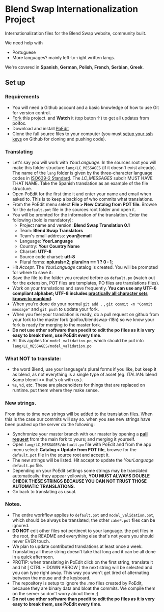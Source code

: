 # Blend Swap Internationalization Project

Internationalization files for the Blend Swap website, community built.

We need help with 

* Portuguese
* More languages? mainly left-to-right written langs.

We're covered in __Spanish__, __German__, __Polish__, __French__, __Serbian__, __Greek__.

## Set up

### Requirements

* You will need a Github account and a basic knowledge of how to use Git for version control.
* [Fork](https://help.github.com/articles/fork-a-repo) this project. and __Watch__ it (top buton &uarr;) to get all updates from poifox.
* Download and install [PoEdit](http://www.poedit.net)
* Clone the full source files to your computer (you must [setup your ssh keys](https://help.github.com/articles/generating-ssh-keys) on Github for cloning and pushing code).

### Translating
* Let's say you will work with *YourLanguage*. In the sources root you will make this folder structure `lang/LC_MESSAGES` (if it doesn't exist already). The name of the `lang` folder is given by the three-character language codes in [ISO639-2 Standard](http://www.loc.gov/standards/iso639-2/php/code_list.php). The *LC_MESSAGES* subdir MUST HAVE THAT NAME. Take the Spanish translation as an example of the file structure.
* Open PoEdit for the first time it and enter your name and email when asked to. This is to keep a backlog of who commits what translations.
* From the PoEdit menu select __File > New Catalog from POT file__. Browse for the `default.pot` file in the sources root folder and open it.
* You will be promted for the information of the translation.
    Enter the following (bold is mandatory):
    * Project name and version: __Blend Swap Translation 0.1__
    * Team: __Blend Swap Translators__
    * Team's email address: __your@email__
    * Language: __YourLanguage__
    * Country: __Your Country Name__
    * Charset: __UTF-8__
    * Source code charset: __utf-8__
    * Plural forms: __nplurals=2; plural=n == 1 ? 0 : 1;__
* Hit *Accept*. The *YourLanguage* catalog is created. You will be prompted for where to save it:
* Save the file to the folder you created before as `default.po` (watch out for the extension, POT files are templates, PO files are translations files).
* Work on your translations and save frequently. __You can use any UTF-8 compliant alphabet; UTF-8 includes [practically all character sets known to mankind](http://en.wikipedia.org/wiki/List_of_Unicode_Characters).__
* When you're done do your normal `git add .` , `git commit -m "Commit message"` and `git push` to update your fork.
* When you feel your translation is ready, do a pull request on github from your fork to the master fork (poifox/blendswap-i18n) so we know your fork is ready for merging to the master fork.
* __Do not use other software than poedit to edit the po files as it is very easy to break them, use PoEdit every time.__
* All this applies for `model_validation.po`, which should be put into `lang/LC_MESSAGES/model_validation.po`

### What NOT to translate:

* the word Blend, use your language's plural forms if you like, but keep it as blend, as not everything is a single type of asset (eg. ITALIAN: blend &amp blendi <= that's ok with us.).
* `%s`, `%d`, etc. These are placeholders for things that are replaced on runtime. put them where they make sense.

### New strings.

From time to time new strings will be added to the translation files. When this is the case our commits will say so. when you see new strings have been pushed up the server do the following:

* Synchronize your master branch with our master by opening a __[pull request](https://help.github.com/articles/using-pull-requests)__ from the main fork to yours; and merging it yourself.
* Open `lang/LC_MESSAGES/default.po` file with PoEdit and from the app menu select: __Catalog > Update from POT file__, browse for the `default.pot` file in the source root and accept it.
* The new strings will be listed. Hit accept to update the *YourLanguage* `default.po` file.
* Depending on your PoEdit settings some strings may be translated automatically; they appear yellowish, __YOU MUST ALWAYS DOUBLE CHECK THESE STRINGS BECAUSE YOU CAN NOT TRUST THOSE AUTOMATIC TRANSLATIONS__.
* Go back to translating as usual.

### Notes.

* The entire workflow applies to `default.pot` and `model_validation.pot`, which should be always be translated; the other `cake*.pot` files can be ignored.
* __DO NOT__ edit other files not pertinent to your language. the pot files in the root, the README and everything else that's not yours you should never EVER touch.
* We plan to update contributed translations at least once a week. Translating all these string doesn't take that long and it can be all done in a quick afternoon.
* PROTIP: when translating in PoEdit click on the first string, translate it and hit [ CTRL + DOWN ARROW ] the next string will be selected and you can type right away. This way you won't get tired of alternating between the mouse and the keyboard.
* The repository is setup to ignore the .mo files created by PoEdit, because they are binary data and bloat the commits. We compile them on the server so don't worry about them ;)
* __Do not use other software than poedit to edit the po files as it is very easy to break them, use PoEdit every time.__
